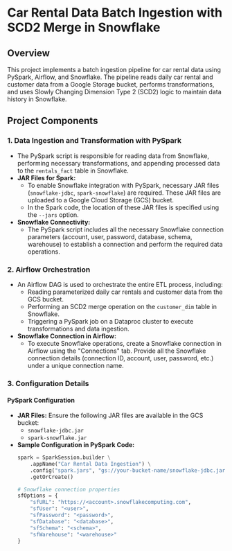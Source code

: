 # Car Rental Data Batch Ingestion with SCD2 Merge in Snowflake

## Overview
This project implements a batch ingestion pipeline for car rental data using PySpark, Airflow, and Snowflake. 
The pipeline reads daily car rental and customer data from a Google Storage bucket, performs transformations, and uses Slowly Changing Dimension Type 2 (SCD2) logic to maintain data history in Snowflake.

## Project Components

### 1. **Data Ingestion and Transformation with PySpark**
- The PySpark script is responsible for reading data from Snowflake, performing necessary transformations, and appending processed data to the `rentals_fact` table in Snowflake.
- **JAR Files for Spark:** 
  - To enable Snowflake integration with PySpark, necessary JAR files (`snowflake-jdbc`, `spark-snowflake`) are required. These JAR files are uploaded to a Google Cloud Storage (GCS) bucket.
  - In the Spark code, the location of these JAR files is specified using the `--jars` option.
- **Snowflake Connectivity:**
  - The PySpark script includes all the necessary Snowflake connection parameters (account, user, password, database, schema, warehouse) to establish a connection and perform the required data operations.

### 2. **Airflow Orchestration**
- An Airflow DAG is used to orchestrate the entire ETL process, including:
  - Reading parameterized daily car rentals and customer data from the GCS bucket.
  - Performing an SCD2 merge operation on the `customer_dim` table in Snowflake.
  - Triggering a PySpark job on a Dataproc cluster to execute transformations and data ingestion.
- **Snowflake Connection in Airflow:**
  - To execute Snowflake operations, create a Snowflake connection in Airflow using the "Connections" tab. Provide all the Snowflake connection details (connection ID, account, user, password, etc.) under a unique connection name.

### 3. **Configuration Details**

#### **PySpark Configuration**
- **JAR Files:** Ensure the following JAR files are available in the GCS bucket:
  - `snowflake-jdbc.jar`
  - `spark-snowflake.jar`
- **Sample Configuration in PySpark Code:**
  ```python
  spark = SparkSession.builder \
      .appName("Car Rental Data Ingestion") \
      .config("spark.jars", "gs://your-bucket-name/snowflake-jdbc.jar,gs://your-bucket-name/spark-snowflake.jar") \
      .getOrCreate()

  # Snowflake connection properties
  sfOptions = {
      "sfURL": "https://<account>.snowflakecomputing.com",
      "sfUser": "<user>",
      "sfPassword": "<password>",
      "sfDatabase": "<database>",
      "sfSchema": "<schema>",
      "sfWarehouse": "<warehouse>"
  }
